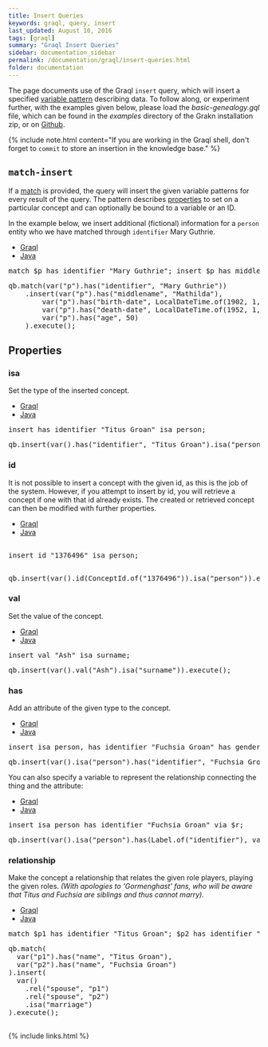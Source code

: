 ```yaml
---
title: Insert Queries
keywords: graql, query, insert
last_updated: August 10, 2016
tags: [graql]
summary: "Graql Insert Queries"
sidebar: documentation_sidebar
permalink: /documentation/graql/insert-queries.html
folder: documentation
---
```


The page documents use of the Graql `insert` query, which will insert a specified [variable pattern](./matches.html#variable-patterns)
describing data. To follow along, or experiment further, with the examples given below, please
load the *basic-genealogy.gql* file, which can be found in the *examples* directory of the Grakn installation zip, or on
[Github](https://github.com/graknlabs/grakn/blob/master/grakn-dist/src/examples/basic-genealogy.gql).

{% include note.html content="If you are working in the Graql shell, don't forget to `commit` to store an insertion in
the knowledge base." %}


## `match-insert`

If a [match](matches.html) is provided, the query will insert the given variable patterns for every result of the query.
The pattern describes [properties](#properties) to set on a particular concept and can optionally be bound to a variable or an ID.

In the example below, we insert additional (fictional) information for a `person` entity who we have matched through `identifier` Mary Guthrie.

<ul id="profileTabs" class="nav nav-tabs">
    <li class="active"><a href="#shell1" data-toggle="tab">Graql</a></li>
    <li><a href="#java1" data-toggle="tab">Java</a></li>
</ul>

<div class="tab-content">
<div role="tabpanel" class="tab-pane active" id="shell1">
<pre>
match $p has identifier "Mary Guthrie"; insert $p has middlename "Mathilda"; $p has birth-date "1902-01-01"; $p has death-date "1952-01-01"; $p has age 50;
</pre>
</div>
<div role="tabpanel" class="tab-pane" id="java1">
<pre>
qb.match(var("p").has("identifier", "Mary Guthrie"))
    .insert(var("p").has("middlename", "Mathilda"), 
        var("p").has("birth-date", LocalDateTime.of(1902, 1, 1, 0, 0, 0).toString()),
        var("p").has("death-date", LocalDateTime.of(1952, 1, 1, 0, 0, 0).toString()),
        var("p").has("age", 50)
    ).execute();
</pre>
</div> <!-- tab-pane -->
</div> <!-- tab-content -->


## Properties

### isa

Set the type of the inserted concept.

<ul id="profileTabs" class="nav nav-tabs">
    <li class="active"><a href="#shell2" data-toggle="tab">Graql</a></li>
    <li><a href="#java2" data-toggle="tab">Java</a></li>
</ul>

<div class="tab-content">
<div role="tabpanel" class="tab-pane active" id="shell2">
<pre>
insert has identifier "Titus Groan" isa person;
</pre>
</div>
<div role="tabpanel" class="tab-pane" id="java2">
<pre>
qb.insert(var().has("identifier", "Titus Groan").isa("person")).execute();
</pre>
</div> <!-- tab-pane -->
</div> <!-- tab-content -->


### id

It is not possible to insert a concept with the given id, as this is the job of the system. However, if you attempt to insert by id, you will retrieve a concept if one with that id already exists. The created or retrieved concept can then be modified with further properties.

<ul id="profileTabs" class="nav nav-tabs">
    <li class="active"><a href="#shell3" data-toggle="tab">Graql</a></li>
    <li><a href="#java3" data-toggle="tab">Java</a></li>
</ul>

<div class="tab-content">
<div role="tabpanel" class="tab-pane active" id="shell3">
<pre>
<!--test-ignore-->
insert id "1376496" isa person;
</pre>
</div>
<div role="tabpanel" class="tab-pane" id="java3">
<pre>
<!--test-ignore-->
qb.insert(var().id(ConceptId.of("1376496")).isa("person")).execute();
</pre>
</div> <!-- tab-pane -->
</div> <!-- tab-content -->


### val

Set the value of the concept.
<ul id="profileTabs" class="nav nav-tabs">
    <li class="active"><a href="#shell4" data-toggle="tab">Graql</a></li>
    <li><a href="#java4" data-toggle="tab">Java</a></li>
</ul>

<div class="tab-content">
<div role="tabpanel" class="tab-pane active" id="shell4">
<pre>
insert val "Ash" isa surname;
</pre>
</div>
<div role="tabpanel" class="tab-pane" id="java4">
<pre>
qb.insert(var().val("Ash").isa("surname")).execute();
</pre>
</div> <!-- tab-pane -->
</div> <!-- tab-content -->

### has

Add an attribute of the given type to the concept.

<ul id="profileTabs" class="nav nav-tabs">
    <li class="active"><a href="#shell5" data-toggle="tab">Graql</a></li>
    <li><a href="#java5" data-toggle="tab">Java</a></li>
</ul>

<div class="tab-content">
<div role="tabpanel" class="tab-pane active" id="shell5">
<pre>
insert isa person, has identifier "Fuchsia Groan" has gender "female";
</pre>
</div>
<div role="tabpanel" class="tab-pane" id="java5">
<pre>
qb.insert(var().isa("person").has("identifier", "Fuchsia Groan").has("gender", "female")).execute();
</pre>
</div> <!-- tab-pane -->
</div> <!-- tab-content -->

You can also specify a variable to represent the relationship connecting the thing and the attribute:

<ul id="profileTabs" class="nav nav-tabs">
    <li class="active"><a href="#shell6" data-toggle="tab">Graql</a></li>
    <li><a href="#java6" data-toggle="tab">Java</a></li>
</ul>

<!-- TODO: Update to final syntax -->
<div class="tab-content">
<div role="tabpanel" class="tab-pane active" id="shell6">
<pre>
insert isa person has identifier "Fuchsia Groan" via $r;
</pre>
</div>
<div role="tabpanel" class="tab-pane" id="java6">
<pre>
qb.insert(var().isa("person").has(Label.of("identifier"), var().val("Fuchsia Groan"), var("r"))).execute();
</pre>
</div> <!-- tab-pane -->
</div> <!-- tab-content -->

### relationship

Make the concept a relationship that relates the given role players, playing the given roles.
*(With apologies to 'Gormenghast' fans, who will be aware that Titus and Fuchsia are siblings and thus cannot marry).*

<ul id="profileTabs" class="nav nav-tabs">
    <li class="active"><a href="#shell7" data-toggle="tab">Graql</a></li>
    <li><a href="#java7" data-toggle="tab">Java</a></li>
</ul>

<div class="tab-content">
<div role="tabpanel" class="tab-pane active" id="shell7">
<pre>
match $p1 has identifier "Titus Groan"; $p2 has identifier "Fuchsia Groan"; insert (spouse: $p1, spouse: $p2) isa marriage;
</pre>
</div>
<div role="tabpanel" class="tab-pane" id="java7">
<pre>
qb.match(
  var("p1").has("name", "Titus Groan"),
  var("p2").has("name", "Fuchsia Groan")
).insert(
  var()
    .rel("spouse", "p1")
    .rel("spouse", "p2")
    .isa("marriage")
).execute();

</pre>
</div> <!-- tab-pane -->
</div> <!-- tab-content -->

{% include links.html %}

